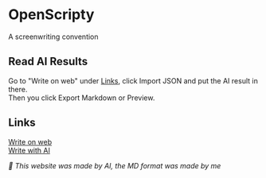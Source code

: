 # OpenScripty
A screenwriting convention

## Read AI Results
Go to "Write on web" under [Links](README.md#Links), click Import JSON and put the AI result in there.<br>
Then you click Export Markdown or Preview.

## Links

[Write on web](https://openscripty.moonprod.me/web)<br>
[Write with AI](https://chatgpt.com/g/g-67774a66b0b48191a49fc5d192bbcfc7-scriptwriter)

*🚀 This website was made by AI, the MD format was made by me*
